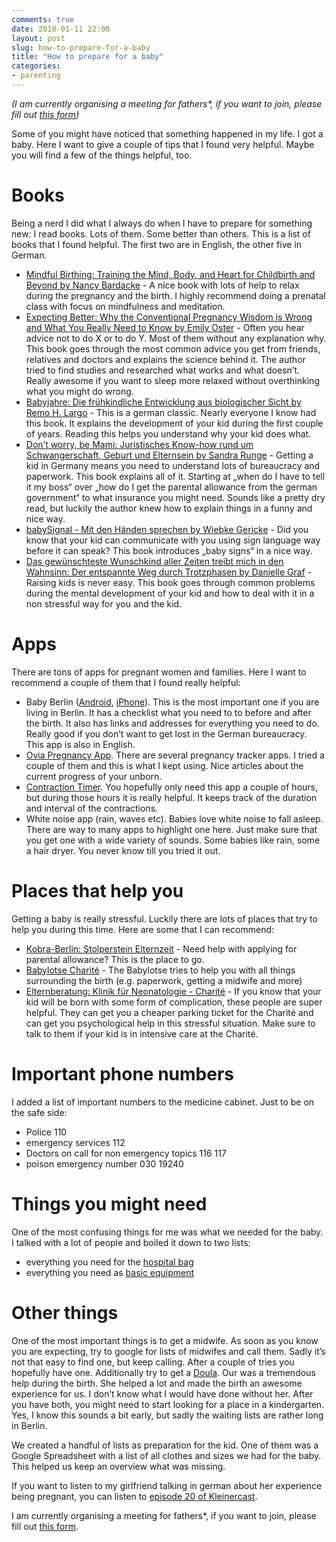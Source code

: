 ```yaml
---
comments: true
date: 2018-01-11 22:00
layout: post
slug: how-to-prepare-for-a-baby
title: "How to prepare for a baby"
categories:
- parenting
---
```

*(I am currently organising a meeting for fathers\*, if you want to join, please fill out [this form](https://bodo2.typeform.com/to/wpZymA))*

Some of you might have noticed that something happened in my life. I got a baby.
Here I want to give a couple of tips that I found very helpful. Maybe you will find
a few of the things helpful, too.

# Books

Being a nerd I did what I always do when I have to prepare for something new: I
read books. Lots of them. Some better than others. This is a list of books that
I found helpful. The first two are in English, the other five in German.

* [Mindful Birthing: Training the Mind, Body, and Heart for Childbirth and Beyond by Nancy Bardacke](https://www.goodreads.com/book/show/13426194-mindful-birthing) -
  A nice book with lots of help to relax during the pregnancy and the birth.
  I highly recommend doing a prenatal class with focus on mindfulness and
  meditation.
* [Expecting Better: Why the Conventional Pregnancy Wisdom is Wrong and What You Really Need to Know by Emily Oster](https://www.goodreads.com/book/show/19566320-expecting-better) -
  Often you hear advice not to do X or to do Y. Most of them without any
  explanation why. This book goes through the most common advice you get from
  friends, relatives and doctors and explains the science behind it. The author
  tried to find studies and researched what works and what doesn’t. Really
  awesome if you want to sleep more relaxed without overthinking what you might
  do wrong.
* [Babyjahre: Die frühkindliche Entwicklung aus biologischer Sicht by Remo H. Largo](https://www.goodreads.com/book/show/859451.Babyjahre) -
  This is a german classic. Nearly everyone I know had this book. It explains
  the development of your kid during the first couple of years. Reading this
  helps you understand why your kid does what.
* [Don’t worry, be Mami: Juristisches Know-how rund um Schwangerschaft, Geburt und Elternsein by Sandra Runge](https://www.goodreads.com/book/show/34503407-don-t-worry-be-mami) -
  Getting a kid in Germany means you need to understand lots of bureaucracy and
  paperwork. This book explains all of it. Starting at „when do I have to tell
  it my boss“ over „how do I get the parental allowance  from the german
  government“ to what insurance you might need. Sounds like a pretty dry read,
  but luckily the author knew how to explain things in a funny and nice way.
* [babySignal - Mit den Händen sprechen by Wiebke Gericke](https://www.goodreads.com/book/show/25328991-babysignal---mit-den-h-nden-sprechen) -
  Did you know that your kid can communicate with you using sign language way
  before it can speak? This book introduces „baby signs“ in a nice way.
* [Das gewünschteste Wunschkind aller Zeiten treibt mich in den Wahnsinn: Der entspannte Weg durch Trotzphasen by Danielle Graf](https://www.goodreads.com/book/show/32316478-das-gew-nschteste-wunschkind-aller-zeiten-treibt-mich-in-den-wahnsinn) -
  Raising kids is never easy. This book goes through common problems during the
  mental development of your kid and how to deal with it in a non stressful way
  for you and the kid.

# Apps

There are tons of apps for pregnant women and families. Here I want to
recommend a couple of them that I found really helpful:

* Baby Berlin
  ([Android](https://play.google.com/store/apps/details?id=de.gesundheitbb.clbirth),
  [iPhone](https://itunes.apple.com/de/app/baby-berlin-app/id976204677?l=en&mt=8)).
  This is the most important one if you are living in Berlin. It has a checklist
  what you need to to before and after the birth. It also has links and addresses
  for everything you need to do. Really good if you don’t want to get lost in the
  German bureaucracy. This app is also in English.
* [Ovia Pregnancy App](https://www.ovuline.com/#ovia-pregnancy-app). There are
  several pregnancy tracker apps. I tried a couple of them and this is what I
  kept using. Nice articles about the current progress of your unborn.
* [Contraction Timer](https://itunes.apple.com/de/app/labor-contraction-timer-birth/id1204868842?l=en&mt=8).
  You hopefully only need this app a couple of hours, but during those hours it
  is really helpful. It keeps track of the duration and interval of the
  contractions.
* White noise app (rain, waves etc). Babies love white noise to fall asleep.
  There are way to many apps to highlight one here. Just make sure that you get
  one with a wide variety of sounds. Some babies like rain, some a hair dryer.
  You never know till you tried it out.

# Places that help you

Getting a baby is really stressful. Luckily there are lots of places that try
to help you during this time. Here are some that I can recommend:

* [Kobra-Berlin: Stolperstein Elternzeit](https://www.kobra-berlin.de/beratung-und-coaching/stolperstein-elternzeit.html) -
  Need help with applying for parental allowance? This is the place to go.
* [Babylotse Charité](https://babylotse.charite.de/angebote/) -
  The Babylotse tries to help you with all things surrounding the birth (e.g.
  paperwork, getting a midwife and more)
* [Elternberatung: Klinik für Neonatologie - Charité](https://neonatologie.charite.de/fuer_eltern/elternberatung/) -
  If you know that your kid will be born with some form of complication, these
  people are super helpful. They can get you a cheaper parking ticket for the
  Charité and can get you psychological help in this stressful situation. Make
  sure to talk to them if your kid is in intensive care at the Charité.

# Important phone numbers

I added a list of important numbers to the medicine cabinet. Just to be on the
safe side:

* Police 110
* emergency services 112
* Doctors on call for non emergency topics 116 117
* poison emergency number 030 19240

# Things you might need

One of the most confusing things for me was what we needed for the baby. I talked
with a lot of people and boiled it down to two lists:

* everything you need for the [hospital bag](https://github.com/bitboxer/parenting/blob/master/hospital_bag.md) 
* everything you need as [basic equipment](https://github.com/bitboxer/parenting/blob/master/basic_equipment.md)

# Other things

One of the most important things is to get a midwife. As soon as you know you
are expecting, try to google for lists of midwifes and call them. Sadly it’s
not that easy to find one, but keep calling. After a couple of tries you
hopefully have one.  Additionally try to get a
[Doula](https://en.wikipedia.org/wiki/Doula). Our was a tremendous help during
the birth. She helped a lot and made the birth an awesome experience for us. I
don’t know what I would have done without her. After you have both, you might
need to start looking for a place in a kindergarten. Yes, I know this sounds a
bit early, but sadly the waiting lists are rather long in Berlin.

We created a handful of lists as preparation for the kid. One of them was a
Google Spreadsheet with a list of all clothes and sizes we had for the baby.
This helped us keep an overview what was missing.

If you want to listen to my girlfriend talking in german about her experience
being pregnant, you can listen to [episode 20 of
Kleinercast](http://kleinerdrei.org/2017/10/kleinercast-20-sex-drugs-und-weite-roecke-mythos-schwangerschaftsfreuden/).


I am currently organising a meeting for fathers\*, if you want to join, please fill out [this form](https://bodo2.typeform.com/to/wpZymA).
